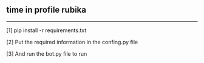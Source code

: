 ## time in profile rubika
---
<p>[1] pip install -r requirements.txt</p>
 <p>[2] Put the required information in the confing.py file</p>
 <p>[3] And run the bot.py file to run</p>
